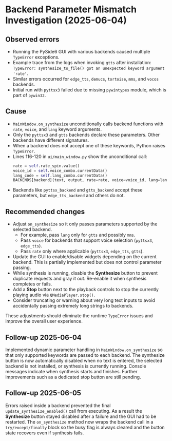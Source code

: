 # Backend Parameter Mismatch Investigation (2025-06-04)

## Observed errors
- Running the PySide6 GUI with various backends caused multiple `TypeError` exceptions.
- Example trace from the logs when invoking `gtts` after installation:
  `TypeError: synthesize_to_file() got an unexpected keyword argument 'rate'`.
- Similar errors occurred for `edge_tts`, `demucs`, `tortoise`, `mms`, and `vocos` backends.
- Initial run with `pyttsx3` failed due to missing `pywintypes` module, which is part of `pywin32`.

## Cause
- `MainWindow.on_synthesize` unconditionally calls backend functions with `rate`, `voice`, and `lang` keyword arguments.
- Only the `pyttsx3` and `gtts` backends declare these parameters. Other backends have different signatures.
- When a backend does not accept one of these keywords, Python raises `TypeError`.
- Lines 116-120 in `ui/main_window.py` show the unconditional call:
  ```python
  rate = self.rate_spin.value()
  voice_id = self.voice_combo.currentData()
  lang_code = self.lang_combo.currentData()
  BACKENDS[backend](text, output, rate=rate, voice=voice_id, lang=lang_code)
  ```
- Backends like `pyttsx_backend` and `gtts_backend` accept these parameters, but `edge_tts_backend` and others do not.

## Recommended changes
- Adjust `on_synthesize` so it only passes parameters supported by the selected backend.
  - For example, pass `lang` only for `gtts` and possibly `mms`.
  - Pass `voice` for backends that support voice selection (`pyttsx3`, `edge_tts`).
  - Pass `rate` only where applicable (`pyttsx3`, `edge_tts`, `gtts`).
- Update the GUI to enable/disable widgets depending on the current backend. This is partially implemented but does not control parameter passing.
- While synthesis is running, disable the **Synthesize** button to prevent duplicate requests and gray it out. Re-enable it when synthesis completes or fails.
- Add a **Stop** button next to the playback controls to stop the currently playing audio via `QMediaPlayer.stop()`.
- Consider truncating or warning about very long text inputs to avoid accidentally passing extremely long strings to backends.

These adjustments should eliminate the runtime `TypeError` issues and improve the overall user experience.

## Follow-up 2025-06-04

Implemented dynamic parameter handling in `MainWindow.on_synthesize` so that only
supported keywords are passed to each backend. The synthesize button is now
automatically disabled when no text is entered, the selected backend is not
installed, or synthesis is currently running. Console messages indicate when
synthesis starts and finishes. Further improvements such as a dedicated stop
button are still pending.

## Follow-up 2025-06-05

Errors raised inside a backend prevented the final `update_synthesize_enabled()`
call from executing. As a result the **Synthesize** button stayed disabled after
a failure and the GUI had to be restarted. The `on_synthesize` method now wraps
the backend call in a `try/except/finally` block so the busy flag is always
cleared and the button state recovers even if synthesis fails.
